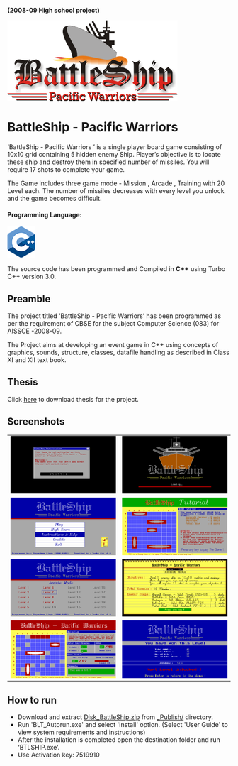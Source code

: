 **(2008-09 High school project)**

![Logo](_doc/images/Logo_BLT.bmp)

# BattleShip - Pacific Warriors

‘BattleShip - Pacific Warriors ’ is a single player board game consisting of 10x10 grid containing 5 hidden enemy Ship.  Player’s  objective is to locate these ship and destroy them in specified number of missiles. You will require  17 shots to complete your game.

The Game includes three game mode - Mission , Arcade , Training with 20 Level each. The number of missiles decreases with every level you unlock and the game becomes difficult.

#### Programming Language:
![Logo_C++](_doc/images/Logo_cpp.png)

The source code has been programmed and Compiled in **C++** using Turbo C++ version 3.0.

## Preamble

The project titled ‘BattleShip - Pacific Warriors’ has been programmed as per the requirement of CBSE for the subject Computer Science (083) for AISSCE -2008-09. 

The Project aims at developing an event game in C++ using concepts of graphics, sounds, structure, classes, datafile handling as described in Class XI and XII text book. 


## Thesis
Click [here](_Publish/Thesis_BattleShip_2009.pdf) to download thesis for the project.


## Screenshots

|    |   |
|---|---|
| ![](_doc/images/2_Pass.bmp)   | ![](_doc/images/5_Loading.bmp)  |
| ![](_doc/images/6_Main_Menu.bmp)  | ![](_doc/images/7_Instruct_2.bmp)  |
| ![](_doc/images/9_Arcade.bmp)  | ![](_doc/images/10_0_Game_Loading.bmp)  |
| ![](_doc/images/11_0_play_board.bmp)  | ![](_doc/images/11_2_Score_win.bmp)  |


## How to run

- Download and extract [Disk_BattleShip.zip](_Publish/Disk_BattleShip.zip) from [_Publish/](_Publish) directory.
- Run 'BLT_Autorun.exe' and select 'Install' option. (Select 'User Guide' to view system requirements and instructions)
- After the installation is completed open the destination folder and run ‘BTLSHIP.exe’.
- Use Activation key: 7519910
